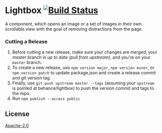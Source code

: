 # Lightbox [![Build Status](https://img.shields.io/travis/behance/lightbox.svg)](http://travis-ci.org/behance/lightbox)

A component, which opens an image or a set of images in their own scrollable view with the goal of removing distractions from the page.

### Cutting a Release

 1. Before cutting a new release, make sure your changes are *merged*, your *master* branch is *up to date (pull from upstream)*, and you're on your *`master`* branch.
 2. To create a new release, use `npm version major`, `npm version minor`, or `npm version patch` to update package.json and create a release commit and git version tag.
 3. Finally, use `git push upstream master --tags` (assuming your `upstream` is pointed at behance/lightbox) to push the version commit and tags to the repo.
 4. Run `npm publish --access public`

## License

[Apache-2.0](/LICENSE)
